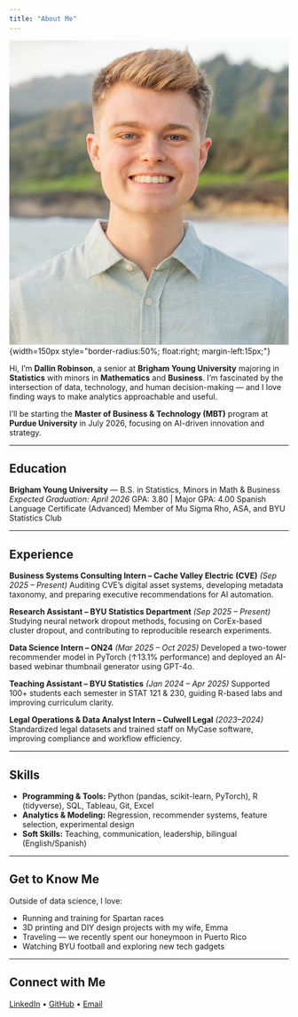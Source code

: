```yaml
---
title: "About Me"
---
```


![Dallin Robinson](images/dallin-headshot.jpg){width=150px style="border-radius:50%; float:right; margin-left:15px;"}

Hi, I’m **Dallin Robinson**, a senior at **Brigham Young University** majoring in **Statistics** with minors in **Mathematics** and **Business**. I’m fascinated by the intersection of data, technology, and human decision-making — and I love finding ways to make analytics approachable and useful.

I’ll be starting the **Master of Business & Technology (MBT)** program at **Purdue University** in July 2026, focusing on AI-driven innovation and strategy.

---

## Education

**Brigham Young University** — B.S. in Statistics, Minors in Math & Business
*Expected Graduation: April 2026*
GPA: 3.80 | Major GPA: 4.00
Spanish Language Certificate (Advanced)
Member of Mu Sigma Rho, ASA, and BYU Statistics Club

---

## Experience

**Business Systems Consulting Intern – Cache Valley Electric (CVE)** *(Sep 2025 – Present)*
Auditing CVE’s digital asset systems, developing metadata taxonomy, and preparing executive recommendations for AI automation.

**Research Assistant – BYU Statistics Department** *(Sep 2025 – Present)*
Studying neural network dropout methods, focusing on CorEx-based cluster dropout, and contributing to reproducible research experiments.

**Data Science Intern – ON24** *(Mar 2025 – Oct 2025)*
Developed a two-tower recommender model in PyTorch (↑13.1% performance) and deployed an AI-based webinar thumbnail generator using GPT-4o.

**Teaching Assistant – BYU Statistics** *(Jan 2024 – Apr 2025)*
Supported 100+ students each semester in STAT 121 & 230, guiding R-based labs and improving curriculum clarity.

**Legal Operations & Data Analyst Intern – Culwell Legal** *(2023–2024)*
Standardized legal datasets and trained staff on MyCase software, improving compliance and workflow efficiency.

---

## Skills

- **Programming & Tools:** Python (pandas, scikit-learn, PyTorch), R (tidyverse), SQL, Tableau, Git, Excel
- **Analytics & Modeling:** Regression, recommender systems, feature selection, experimental design
- **Soft Skills:** Teaching, communication, leadership, bilingual (English/Spanish)

---

## Get to Know Me

Outside of data science, I love:

- Running and training for Spartan races
- 3D printing and DIY design projects with my wife, Emma
- Traveling — we recently spent our honeymoon in Puerto Rico
- Watching BYU football and exploring new tech gadgets

---

## Connect with Me
[LinkedIn](https://www.linkedin.com/in/dallin-robinson) • [GitHub](https://github.com/dallinrobinson) • [Email](mailto:dallinr.robinson@gmail.com)
